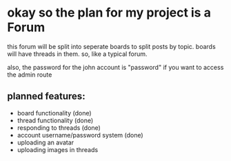 # okay so the plan for my project is a Forum

this forum will be split into seperate boards to split posts by topic.
boards will have threads in them. so, like a typical forum.

also, the password for the john account is "password" if you want to access the admin route

## planned features:
* board functionality (done)
* thread functionality (done)
* responding to threads (done)
* account username/password system (done)
* uploading an avatar
* uploading images in threads